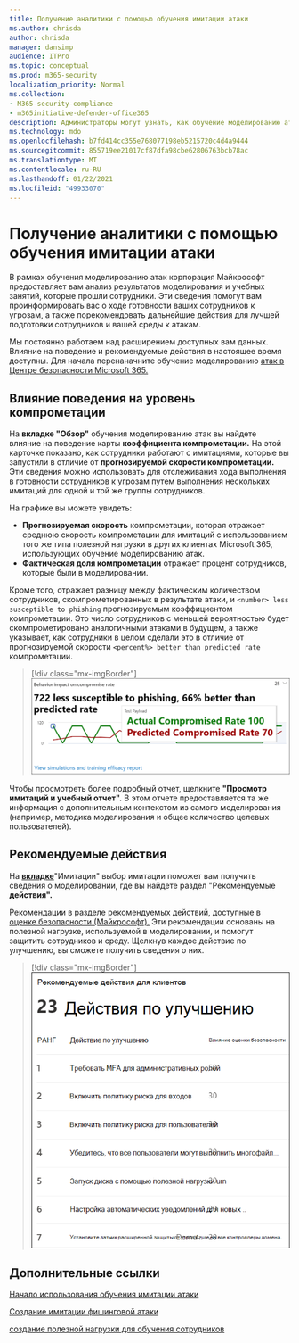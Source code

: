 ```yaml
---
title: Получение аналитики с помощью обучения имитации атаки
ms.author: chrisda
author: chrisda
manager: dansimp
audience: ITPro
ms.topic: conceptual
ms.prod: m365-security
localization_priority: Normal
ms.collection:
- M365-security-compliance
- m365initiative-defender-office365
description: Администраторы могут узнать, как обучение моделированию атак в Центре безопасности Microsoft 365 влияет на сотрудников и может получить представление о результатах моделирования и обучения.
ms.technology: mdo
ms.openlocfilehash: b7fd414cc355e768077198eb5215720c4d4a9444
ms.sourcegitcommit: 855719ee21017cf87dfa98cbe62806763bcb78ac
ms.translationtype: MT
ms.contentlocale: ru-RU
ms.lasthandoff: 01/22/2021
ms.locfileid: "49933070"
---
```

# <a name="gain-insights-through-attack-simulation-training"></a>Получение аналитики с помощью обучения имитации атаки

В рамках обучения моделированию атак корпорация Майкрософт предоставляет вам анализ результатов моделирования и учебных занятий, которые прошли сотрудники. Эти сведения помогут вам проинформировать вас о ходе готовности ваших сотрудников к угрозам, а также порекомендовать дальнейшие действия для лучшей подготовки сотрудников и вашей среды к атакам.

Мы постоянно работаем над расширением доступных вам данных. Влияние на поведение и рекомендуемые действия в настоящее время доступны. Для начала перенаначните обучение моделированию [атак в Центре безопасности Microsoft 365.](https://security.microsoft.com/attacksimulator?viewid=overview)

## <a name="behavior-impact-on-compromise-rate"></a>Влияние поведения на уровень компрометации

На **вкладке "Обзор"** обучения моделированию атак вы найдете влияние на поведение карты **коэффициента компрометации.** На этой карточке показано, как сотрудники работают с имитациями, которые вы запустили в отличие от **прогнозируемой скорости компрометации.** Эти сведения можно использовать для отслеживания хода выполнения в готовности сотрудников к угрозам путем выполнения нескольких имитаций для одной и той же группы сотрудников.

На графике вы можете увидеть:

- **Прогнозируемая скорость** компрометации, которая отражает среднюю скорость компрометации для имитаций с использованием того же типа полезной нагрузки в других клиентах Microsoft 365, использующих обучение моделированию атак.
- **Фактическая доля компрометации** отражает процент сотрудников, которые были в моделировании.

Кроме того, отражает разницу между фактическим количеством сотрудников, скомпрометированных в результате атаки, и `<number> less susceptible to phishing` прогнозируемым коэффициентом компрометации. Это число сотрудников с меньшей вероятностью будет скомпрометировано аналогичными атаками в будущем, а также указывает, как сотрудники в целом сделали это в отличие от прогнозируемой скорости `<percent%> better than predicted rate` компрометации.

> [!div class="mx-imgBorder"]
> ![Обзор обучения моделированию атак на карточку влияния на поведение](../../media/attack-sim-preview-behavior-impact-card.png)

Чтобы просмотреть более подробный отчет, щелкните **"Просмотр имитаций и учебный отчет".** В этом отчете предоставляется та же информация с дополнительным контекстом из самого моделирования (например, методика моделирования и общее количество целевых пользователей).

## <a name="recommended-actions"></a>Рекомендуемые действия

На [ **вкладке**](https://security.microsoft.com/attacksimulator?viewid=simulations)"Имитации" выбор имитации поможет вам получить сведения о моделировании, где вы найдете раздел "Рекомендуемые **действия".**

Рекомендации в разделе рекомендуемых действий, доступные в [оценке безопасности (Майкрософт).](https://docs.microsoft.com/microsoft-365/security/mtp/microsoft-secure-score) Эти рекомендации основаны на полезной нагрузке, используемой в моделировании, и помогут защитить сотрудников и среду. Щелкнув каждое действие по улучшению, вы сможете получить сведения о них.

> [!div class="mx-imgBorder"]
> ![Раздел "Действия с рекомендациями" по обучению моделированию атак](../../media/attack-sim-preview-recommended-actions.png)

## <a name="related-links"></a>Дополнительные ссылки

[Начало использования обучения имитации атаки](attack-simulation-training-get-started.md)

[Создание имитации фишинговой атаки](attack-simulation-training.md)

[создание полезной нагрузки для обучения сотрудников](attack-simulation-training-payloads.md)
